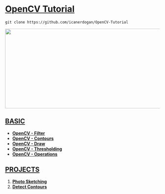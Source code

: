 <h1><a href = "https://github.com/icanerdogan"> OpenCV Tutorial </a></h1>

```
git clone https://github.com/icanerdogan/OpenCV-Tutorial
```

<p align="center">
  <img src="https://r.resimlink.com/OFj.png" width="800" height="259">
</p>

<h2><a href="https://github.com/icanerdogan/OpenCV-Tutorial/tree/master/BASIC"> BASIC </a></h2>

<ul>
  <li><b><a href="https://github.com/icanerdogan/OpenCV-Tutorial/blob/master/BASIC/1-Filter.ipynb">OpenCV - Filter</a></b></li>
  <li><b><a href="https://github.com/icanerdogan/OpenCV-Tutorial/blob/master/BASIC/2-Contours.ipynb">OpenCV - Contours</a></b></li>
  <li><b><a href="https://github.com/icanerdogan/OpenCV-Tutorial/blob/master/BASIC/3-Draw.ipynb">OpenCV - Draw</a></b></li>
  <li><b><a href="https://github.com/icanerdogan/OpenCV-Tutorial/blob/master/BASIC/4-Thresholding.ipynb">OpenCV - Thresholding</a></b></li>
  <li><b><a href="https://github.com/icanerdogan/OpenCV-Tutorial/blob/master/BASIC/5-Operations.ipynb">OpenCV - Operations</a></b></li>
</ul>  

<h2><a href="https://github.com/icanerdogan/OpenCV-Tutorial"> PROJECTS </a></h2>

<ol>
  <li><b><a href="https://github.com/icanerdogan/OpenCV-Tutorial/blob/master/1-Photo%20Sketching.ipynb">Photo Sketching</a></b></li>
  <li><b><a href="https://github.com/icanerdogan/OpenCV-Tutorial/blob/master/2-Detect%20Contours.ipynb">Detect Contours</a></b></li>
</ol>
